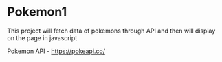 # Pokemon1

This project will fetch data of pokemons through API and then will display on the page in javascript

Pokemon API - https://pokeapi.co/
